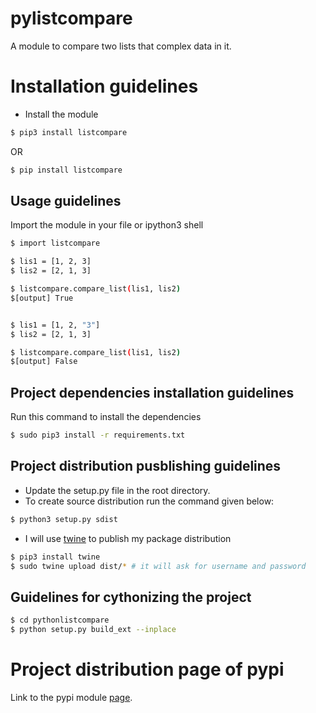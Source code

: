 # pylistcompare

A module to compare two lists that complex data in it.


# Installation guidelines

* Install the module
```bash
$ pip3 install listcompare
```
OR

```bash
$ pip install listcompare
```

## Usage guidelines

Import the module in your file or ipython3 shell

```bash
$ import listcompare

$ lis1 = [1, 2, 3]
$ lis2 = [2, 1, 3]

$ listcompare.compare_list(lis1, lis2)
$[output] True


$ lis1 = [1, 2, "3"]
$ lis2 = [2, 1, 3]

$ listcompare.compare_list(lis1, lis2)
$[output] False

``` 

## Project dependencies installation guidelines

Run this command to install the dependencies
```bash
$ sudo pip3 install -r requirements.txt
```

## Project distribution pusblishing guidelines

* Update the setup.py file in the root directory.
* To create source distribution run the command given below:
```bash
$ python3 setup.py sdist
```
* I will use [twine](https://pypi.org/project/twine/) to publish my package distribution
```bash
$ pip3 install twine
$ sudo twine upload dist/* # it will ask for username and password
```

## Guidelines for cythonizing the project
```bash
$ cd pythonlistcompare
$ python setup.py build_ext --inplace 
```

# Project distribution page of pypi

Link to the pypi module [page](https://pypi.org/project/listcompare/).
